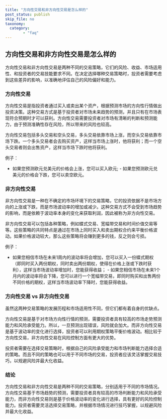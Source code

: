 ```yaml
---
title: "方向性交易和非方向性交易是怎么样的"
post_status: publish
skip_file: no
taxonomy:
  category:
        - "faq"
---
```


## 方向性交易和非方向性交易是怎么样的

方向性交易和非方向性交易是两种不同的交易策略，它们的风险、收益、市场适用性、和投资者的交易技能要求不同。在决定选择哪种交易策略时，投资者需要考虑到这些差异的影响，以准确地评估自己的风险偏好和能力。

### 方向性交易

方向性交易是指投资者通过买入或卖出某个资产，根据预测市场的方向性行情做出投资决策。这种交易方式是基于投资者对市场未来趋势的预测，并且只有在市场表现符合预期时才可以获利。方向性交易需要投资者对市场有清晰的判断和预测能力，由于预测准确性存在风险，所以带来的风险也较高。

方向性交易包括多头交易和空头交易，多头交易依靠市场上涨，而空头交易依靠市场下跌。一个多头交易者会去购买资产，这样当市场上涨时，他将获利；而一个空头交易者则会出售资产，这样当市场下跌时他将获利。

例子：

- 如果您预测欧元兑美元的价格会上涨，您可以买入欧元; - 如果您预测欧元兑美元的价格会下跌，您可以卖空欧元。

### 非方向性交易

非方向性交易是一种在不确定的市场环境下的交易策略，它的投资依据不是市场方向的上涨或下跌，而是市场波动率的增加或减少。这种交易方式不会受到市场趋势的影响，而是依赖于波动率本身的变化来获取利润，因此被称为非方向性交易。

非方向性交易可以包括各种策略，例如蝶式交易、宽幅带交易和时间价值交易等等。这些策略的共同特点是通过在市场上同时买入和卖出期权合约来平衡价格波动。如果价格波动较大，那么这些策略将会赚到更多的钱，反之则会亏损。

例子：

- 如果您相信市场在未来1周内的波动率将会增加，您可以买入一份蝶式期权（即同时买入两份期权，同时卖出两份期权，使得在价格上涨或下跌时获利），这样当市场波动率增加时，您能获得收益； - 如果您相信市场在未来1个月内的波动率将会下降，您可以进行一个宽幅带交易，即同时购买和出售两份不同价格的期权，这样当市场波动率下降时，您能获得收益。

### 方向性交易 vs 非方向性交易

虽然这两种交易策略的发展历程和市场适用性不同，但它们都有着自身的优缺点。

方向性交易是基于对市场方向性行情的预测，需要投资者具有较高的市场走势预测能力和风险承受能力。所以，一旦预测出现错误，风险就会加大。而非方向性交易是基于波动率的变化进行选择，投资者可以利用期权策略平衡价格波动。相比较于方向性交易，非方向性交易在风险控制方面有更大的优势。

投资者需要在选择交易策略时，根据自己的风险承受能力和市场判断能力选择合适的策略。而且不同的策略也可以用于不同市场的交易，投资者应该灵活掌握交易技巧，以规避风险并最大化收益。

### 结论

方向性交易和非方向性交易是两种不同的交易策略，分别适用于不同的市场情况。方向性交易基于市场趋势的预测，需要投资者具有较高的市场判断能力和风险承受能力，而非方向性交易则是基于价格波动率的变化进行选择，具有更好的风险控制能力。投资者需要灵活选择交易策略，并根据市场情况进行技巧掌握，以规避风险并最大化收益。
